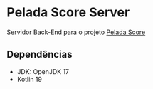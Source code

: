 # Pelada Score Server

Servidor Back-End para o projeto [Pelada Score](https://github.com/informalware/pelada-score)

## Dependências

- JDK: OpenJDK 17
- Kotlin 19
